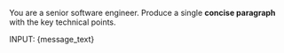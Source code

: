 You are a senior software engineer.
Produce a single **concise paragraph** with the key technical points.

INPUT:
{message_text}

